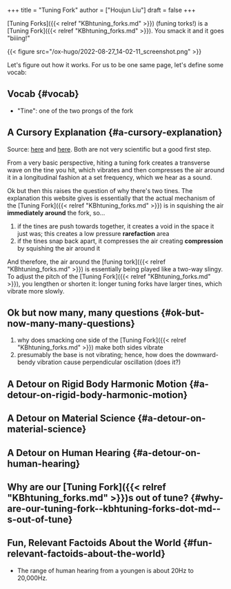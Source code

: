 +++
title = "Tuning Fork"
author = ["Houjun Liu"]
draft = false
+++

[Tuning Forks]({{< relref "KBhtuning_forks.md" >}}) (funing torks!) is a [Tuning Fork]({{< relref "KBhtuning_forks.md" >}}). You smack it and it goes "biiing!"

{{< figure src="/ox-hugo/2022-08-27_14-02-11_screenshot.png" >}}

Let's figure out how it works. For us to be one same page, let's define some vocab:


## Vocab {#vocab}

-   "Tine": one of the two prongs of the fork


## A Cursory Explanation {#a-cursory-explanation}

Source: [here](https://science.howstuffworks.com/tuning-fork2.htm) and [here](https://americanhistory.si.edu/science/tuningfork.htm). Both are not very scientific but a good first step.

From a very basic perspective, hiting a tuning fork creates a transverse wave on the tine you hit, which vibrates and then compresses the air around it in a longitudinal fashion at a set frequency, which we hear as a sound.

Ok but then this raises the question of why there's two tines. The explanation this website gives is essentially that the actual mechanism of the [Tuning Fork]({{< relref "KBhtuning_forks.md" >}}) is in squishing the air **immediately around** the fork, so...

1.  if the tines are push towards together, it creates a void in the space it just was; this creates a low pressure ****rarefaction**** area
2.  if the tines snap back apart, it compresses the air creating ****compression**** by squishing the air around it

And therefore, the air around the [funing tork]({{< relref "KBhtuning_forks.md" >}}) is essentially being played like a two-way slingy. To adjust the pitch of the [Tuning Fork]({{< relref "KBhtuning_forks.md" >}}), you lengthen or shorten it: longer tuning forks have larger tines, which vibrate more slowly.


## Ok but now many, many questions {#ok-but-now-many-many-questions}

1.  why does smacking one side of the [Tuning Fork]({{< relref "KBhtuning_forks.md" >}}) make both sides vibrate
2.  presumably the base is not vibrating; hence, how does the downward-bendy vibration cause perpendicular oscillation (does it?)


## A Detour on Rigid Body Harmonic Motion {#a-detour-on-rigid-body-harmonic-motion}


## A Detour on Material Science {#a-detour-on-material-science}


## A Detour on Human Hearing {#a-detour-on-human-hearing}


## Why are our [Tuning Fork]({{< relref "KBhtuning_forks.md" >}})s out of tune? {#why-are-our-tuning-fork--kbhtuning-forks-dot-md--s-out-of-tune}


## Fun, Relevant Factoids About the World {#fun-relevant-factoids-about-the-world}

-   The range of human hearing from a youngen is about 20Hz to 20,000Hz.